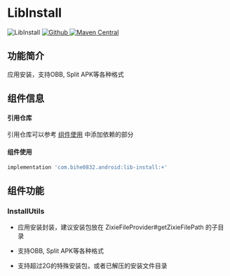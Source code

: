 # LibInstall

![LibInstall](https://img.shields.io/badge/AndroidAppFactory-LibInstall-brightgreen)
[ ![Github](https://img.shields.io/badge/Github-LibInstall-brightgreen?style=social) ](https://github.com/bihe0832/AndroidAppFactory/tree/master/LibInstall)
[ ![Maven Central](https://img.shields.io/maven-central/v/com.bihe0832.android/lib-install) ](https://search.maven.org/artifact/com.bihe0832.android/lib-install)


## 功能简介

应用安装，支持OBB, Split APK等各种格式

## 组件信息

#### 引用仓库

引用仓库可以参考 [组件使用](./../start.md) 中添加依赖的部分

#### 组件使用

```groovy
implementation 'com.bihe0832.android:lib-install:+'
```

## 组件功能

### InstallUtils

- 应用安装封装，建议安装包放在 ZixieFileProvider#getZixieFilePath 的子目录

- 支持OBB, Split APK等各种格式

- 支持超过2G的特殊安装包，或者已解压的安装文件目录
